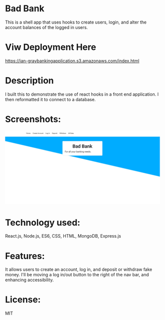 # Bad Bank

This is a shell app that uses hooks to create users, login, and alter the account balances of the logged in users. 

# Viw Deployment Here 
https://ian-graybankingapplication.s3.amazonaws.com/index.html 

# Description 

I built this to demonstrate the use of react hooks in a front end application. I then reformatted it to connect to a database. 

# Screenshots: 

![Bad Bank Screen Shot](/public/badBankSS.png?raw=true "Bad Bank Screen Shot")

# Technology used: 

React.js, Node.js, ES6, CSS, HTML, MongoDB, Express.js

# Features: 

It allows users to create an account, log in, and deposit or withdraw fake money. I'll be moving a log in/out button to the right of the nav bar, and enhancing accessibility. 

# License: 

MIT